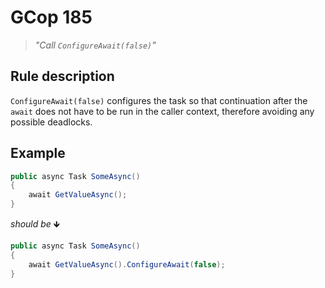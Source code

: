 ﻿# GCop 185

> *"Call `ConfigureAwait(false)`"*

## Rule description

`ConfigureAwait(false)` configures the task so that continuation after the `await` does not have to be run in the caller context, therefore avoiding any possible deadlocks.

## Example

```csharp
public async Task SomeAsync()
{
    await GetValueAsync();
}
```

*should be* 🡻

```csharp
public async Task SomeAsync()
{
    await GetValueAsync().ConfigureAwait(false);
}
```
